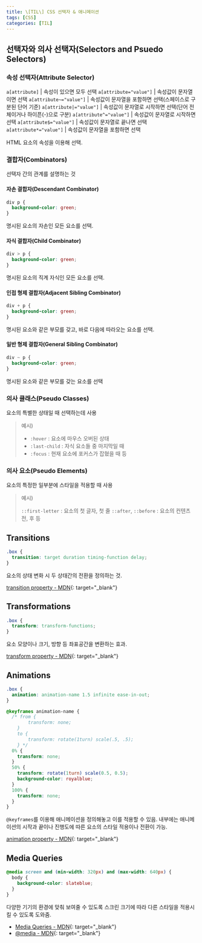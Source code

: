 ```yaml
---
title: \[TIL\] CSS 선택자 & 애니메이션
tags: [CSS]
categories: [TIL]
---
```


## 선택자와 의사 선택자(Selectors and Psuedo Selectors)

### 속성 선택자(Attribute Selector)

`a[attribute]` | 속성이 있으면 모두 선택
`a[attribute="value"]` | 속성값이 문자열이면 선택
`a[attribute~="value"]` | 속성값이 문자열을 포함하면 선택(스페이스로 구분된 단어 기준)
`a[attribute|="value"]` | 속성값이 문자열로 시작하면 선택(단어 전체이거나 하이픈(-)으로 구분)
`a[attribute^="value"]` | 속성값이 문자열로 시작하면 선택
`a[attribute$="value"]` | 속성값이 문자열로 끝나면 선택
`a[attribute*="value"]` | 속성값이 문자열을 포함하면 선택

HTML 요소의 속성을 이용해 선택.

### 결합자(Combinators)

선택자 간의 관계를 설명하는 것

#### 자손 결합자(Descendant Combinator)

```css
div p {
  background-color: green;
}
```

명시된 요소의 자손인 모든 요소를 선택.

#### 자식 결합자(Child Combinator)

```css
div > p {
  background-color: green;
}
```

명시된 요소의 직계 자식인 모든 요소를 선택.

#### 인접 형제 결합자(Adjacent Sibling Combinator)

```css
div + p {
  background-color: green;
}
```

명시된 요소와 같은 부모를 갖고, 바로 다음에 따라오는 요소를 선택.

#### 일반 형제 결합자(General Sibling Combinator)

```css
div ~ p {
  background-color: green;
}
```

명시된 요소와 같은 부모를 갖는 요소를 선택

### 의사 클래스(Pseudo Classes)

요소의 특별한 상태일 때 선택하는데 사용

> 예시)
>
> - `:hover` : 요소에 마우스 오버된 상태
> - `:last-child` : 자식 요소들 중 마지막일 때
> - `:focus` : 현재 요소에 포커스가 잡혔을 때 등

### 의사 요소(Pseudo Elements)

요소의 특정한 일부분에 스타일을 적용할 때 사용

> 예시)
>
> `::first-letter` : 요소의 첫 글자, 첫 줄
> `::after`, `::before` : 요소의 컨텐츠 전, 후 등

## Transitions

```css
.box {
  transition: target duration timing-function delay;
}
```

요소의 상태 변화 시 두 상태간의 전환을 정의하는 것.

[transition property - MDN](https://developer.mozilla.org/ko/docs/Web/CSS/transition){: target="\_blank"}

## Transformations

```css
.box {
  transform: transform-functions;
}
```

요소 모양이나 크기, 방향 등 좌표공간을 변환하는 효과.

[transform property - MDN](https://developer.mozilla.org/ko/docs/Web/CSS/transform){: target="\_blank"}

## Animations

```css
.box {
  animation: animation-name 1.5 infinite ease-in-out;
}

@keyframes animation-name {
  /* from {
        transform: none;
    }
    to {
        transform: rotate(1turn) scale(.5, .5);
    } */
  0% {
    transform: none;
  }
  50% {
    transform: rotate(1turn) scale(0.5, 0.5);
    background-color: royalblue;
  }
  100% {
    transform: none;
  }
}
```

`@keyframes`를 이용해 애니메이션을 정의해놓고 이를 적용할 수 있음. 내부에는 애니메이션의 시작과 끝이나 진행도에 따른 요소의 스타일 적용이나 전환이 가능.

[animation property - MDN](https://developer.mozilla.org/ko/docs/Web/CSS/animation){: target="\_blank"}

## Media Queries

```css
@media screen and (min-width: 320px) and (max-width: 640px) {
  body {
    background-color: slateblue;
  }
}
```

다양한 기기의 환경에 맞춰 보여줄 수 있도록 스크린 크기에 따라 다른 스타일을 적용시킬 수 있도록 도와줌.

- [Media Queries - MDN](https://developer.mozilla.org/ko/docs/Web/CSS/Media_Queries){: target="\_blank"}
- [@media - MDN](https://developer.mozilla.org/ko/docs/Web/CSS/@media){: target="\_blank"}
